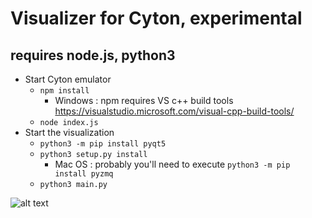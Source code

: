 # Visualizer for Cyton, experimental
## requires node.js, python3
* Start Cyton emulator
    * `npm install`
      * Windows : npm requires VS c++ build tools https://visualstudio.microsoft.com/visual-cpp-build-tools/
    * `node index.js`
* Start the visualization
    * `python3 -m pip install pyqt5`
    * `python3 setup.py install`
      * Mac OS : probably you'll need to execute `python3 -m pip install pyzmq`
    * `python3 main.py`
    
![alt text](https://github.com/kyr7/vizzero/blob/master/screen.png "Output")

